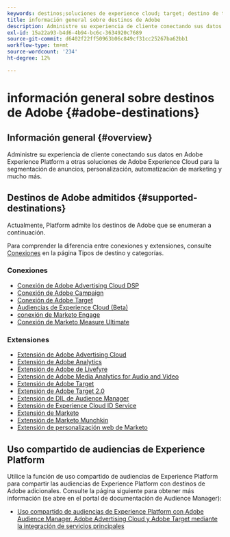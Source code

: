```yaml
---
keywords: destinos;soluciones de experience cloud; target; destino de target; ad cloud; advertising cloud; audience manager; destino de adobe target; target; destino de audience manager;
title: información general sobre destinos de Adobe
description: Administre su experiencia de cliente conectando sus datos en Platform a otras soluciones de Adobe Experience Cloud para la segmentación de anuncios, personalización, automatización de marketing y mucho más
exl-id: 15a22a93-b4d6-4b94-bc6c-3634920c7689
source-git-commit: d6402f22ff50963b06c849cf31cc25267ba62bb1
workflow-type: tm+mt
source-wordcount: '234'
ht-degree: 12%

---
```


# información general sobre destinos de Adobe {#adobe-destinations}

## Información general {#overview}

Administre su experiencia de cliente conectando sus datos en Adobe Experience Platform a otras soluciones de Adobe Experience Cloud para la segmentación de anuncios, personalización, automatización de marketing y mucho más.

## Destinos de Adobe admitidos {#supported-destinations}

Actualmente, Platform admite los destinos de Adobe que se enumeran a continuación.

Para comprender la diferencia entre conexiones y extensiones, consulte [Conexiones](../../destination-types.md#connections) en la página Tipos de destino y categorías.

### Conexiones

* [Conexión de Adobe Advertising Cloud DSP](/help/destinations/catalog/advertising/adobe-advertising-cloud-connection.md)
* [Conexión de Adobe Campaign](../email-marketing/adobe-campaign.md)
* [Conexión de Adobe Target](/help/destinations/catalog/personalization/adobe-target-connection.md)
* [Audiencias de Experience Cloud (Beta)](/help/destinations/catalog/adobe/experience-cloud-audiences.md)
* [conexión de Marketo Engage](/help/destinations/catalog/adobe/marketo-engage.md)
* [Conexión de Marketo Measure Ultimate](/help/destinations/catalog/adobe/marketo-measure-ultimate.md)

### Extensiones

* [Extensión de Adobe Advertising Cloud](../advertising/adobe-advertising-cloud.md)
* [Extensión de Adobe Analytics](../analytics/adobe-analytics.md)
* [Extensión de Adobe de Livefyre](../social/adobe-livefyre.md)
* [Extensión de Adobe Media Analytics for Audio and Video](../analytics/adobe-video-analytics.md)
* [Extensión de Adobe Target](../personalization/adobe-target.md)
* [Extensión de Adobe Target 2.0](../personalization/adobe-target-v2.md)
* [Extensión de DIL de Audience Manager](../data-management/aam-dil-extension.md)
* [Extensión de Experience Cloud ID Service](../personalization/adobe-ecid.md)
* [Extensión de Marketo](../email/marketo.md)
* [Extensión de Marketo Munchkin](../email/marketo-munchkin.md)
* [Extensión de personalización web de Marketo](../personalization/marketo-web-personalization.md)

## Uso compartido de audiencias de Experience Platform

Utilice la función de uso compartido de audiencias de Experience Platform para compartir las audiencias de Experience Platform con destinos de Adobe adicionales. Consulte la página siguiente para obtener más información (se abre en el portal de documentación de Audience Manager):

* [Uso compartido de audiencias de Experience Platform con Adobe Audience Manager, Adobe Advertising Cloud y Adobe Target mediante la integración de servicios principales](https://experienceleague.adobe.com/docs/audience-manager/user-guide/implementation-integration-guides/integration-experience-platform/aam-aep-audience-sharing.html)
